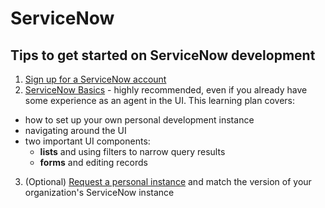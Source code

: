 # ServiceNow

## Tips to get started on ServiceNow development

1. [Sign up for a ServiceNow account](https://signon.service-now.com/x_snc_sso_auth.do#/sign-up)
2. [ServiceNow Basics](https://developer.servicenow.com/dev.do#!/learn/learning-plans/rome/new_to_servicenow/app_store_learnv2_buildmyfirstapp_rome_servicenow_basics_objectives) - highly recommended, even if you already have some experience as an agent in the UI. This learning plan covers:
  - how to set up your own personal development instance
  - navigating around the UI
  - two important UI components: 
    - **lists** and using filters to narrow query results
    - **forms** and editing records
3. (Optional) [Request a personal instance](https://developer.servicenow.com/dev.do) and match the version of your  organization's ServiceNow instance  
